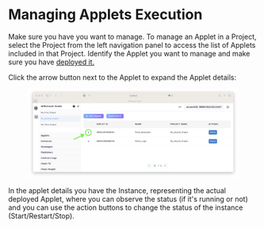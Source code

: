 # Managing Applets Execution

Make sure you have you want to manage. To manage an Applet in a Project, select the Project from the left navigation panel to access the list of Applets included in that Project. Identify the Applet you want to manage and make sure you have [deployed it.](deploying-applets.md)

Click the arrow button next to the Applet to expand the Applet details:

<figure><img src="../../.gitbook/assets/image (30).png" alt=""><figcaption></figcaption></figure>

In the applet details you have the Instance, representing the actual deployed Applet, where you can observe the status (if it's running or not) and you can use the action buttons to change the status of the instance (Start/Restart/Stop).

